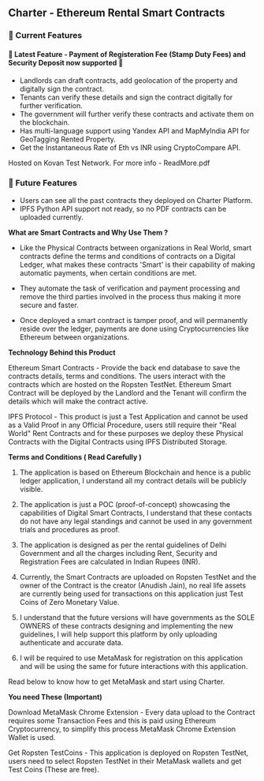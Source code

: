 ## Charter - Ethereum Rental Smart Contracts

### 🔺 Current Features
#### 🎉 Latest Feature - Payment of Registeration Fee (Stamp Duty Fees) and Security Deposit now supported 🎉
- Landlords can draft contracts, add geolocation of the property and digitally sign the contract.
- Tenants can verify these details and sign the contract digitally for further verification.
- The government will further verify these contracts and activate them on the blockchain.
- Has multi-language support using Yandex API and MapMyIndia API for GeoTagging Rented Property.
- Get the Instantaneous Rate of Eth vs INR using CryptoCompare API.


Hosted on Kovan Test Network.
For more info - ReadMore.pdf

### 🔺 Future Features
- Users can see all the past contracts they deployed on Charter Platform.
- IPFS Python API support not ready, so no PDF contracts can be uploaded currently.



**What are Smart Contracts and Why Use Them ?**

- Like the Physical Contracts between organizations in Real World, smart contracts define the terms and conditions of contracts on a Digital Ledger, what makes these contracts 'Smart' is their capability of making automatic payments, when certain conditions are met. 

- They automate the task of verification and payment processing and remove the third parties involved in the process thus making it more secure and faster. 

- Once deployed a smart contract is tamper proof, and will permanently reside over the ledger, payments are done using Cryptocurrencies like Ethereum between organizations. 



**Technology Behind this Product**

Ethereum Smart Contracts - Provide the back end database to save the contracts details, terms and conditions. The users interact with the contracts which are hosted on the Ropsten TestNet. Ethereum Smart Contract will be deployed by the Landlord and the Tenant will confirm the details which will make the contract active. 

IPFS Protocol - This product is just a Test Application and cannot be used as a Valid Proof in any Official Procedure, users still require their "Real World" Rent Contracts and for these purposes we deploy these Physical Contracts with the Digital Contracts using IPFS Distributed Storage. 


**Terms and Conditions ( Read Carefully )**

1. The application is based on Ethereum Blockchain and hence is a public ledger application, I understand all my contract details will be publicly visible. 

2. The application is just a POC (proof-of-concept) showcasing the capabilities of Digital Smart Contracts, I understand that these contacts do not have any legal standings and cannot be used in any government trials and procedures as proof. 

3. The application is designed as per the rental guidelines of Delhi Government and all the charges including Rent, Security and Registration Fees are calculated in Indian Rupees (INR). 

4. Currently, the Smart Contracts are uploaded on Ropsten TestNet and the owner of the Contract is the creator (Anudish Jain), no real life assets are currently being used for transactions on this application just Test Coins of Zero Monetary Value. 

5. I understand that the future versions will have governments as the SOLE OWNERS of these contracts designing and implementing the new guidelines, I will help support this platform by only uploading authenticate and accurate data. 

6. I will be required to use MetaMask for registration on this application and will be using the same for future interactions with this application. 

Read below to know how to get MetaMask and start using Charter.



**You need These (Important)**

Download MetaMask Chrome Extension - Every data upload to the Contract requires some Transaction Fees and this is paid using Ethereum Cryptocurrency, to simplify this process MetaMask Chrome Extension Wallet is used.

Get Ropsten TestCoins - This application is deployed on Ropsten TestNet, users need to select Ropsten TestNet in their MetaMask wallets and get Test Coins (These are free).
